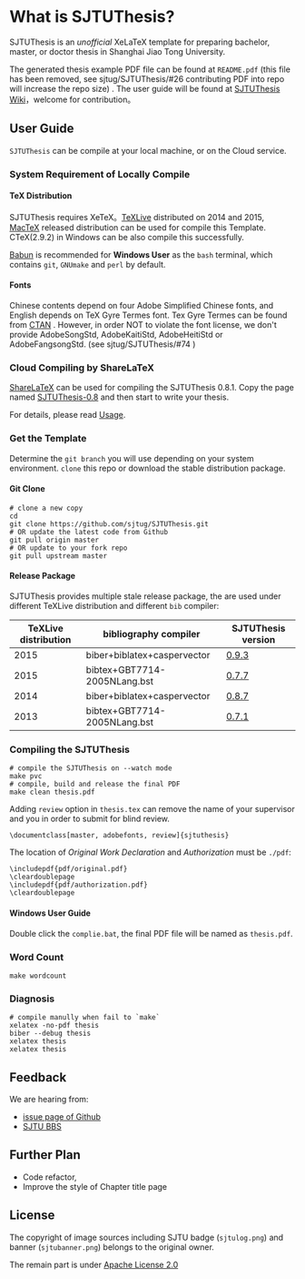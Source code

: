 # What is SJTUThesis?

SJTUThesis is an *unofficial* XeLaTeX template for preparing bachelor, master, or doctor thesis in Shanghai Jiao Tong University.

The generated thesis example PDF file can be found at `README.pdf` (this file has been removed, see sjtug/SJTUThesis/#26 contributing PDF into repo will increase the repo size) . The user guide will be found at  [SJTUThesis Wiki](https://github.com/sjtug/SJTUThesis/wiki)，welcome for contribution。

## User Guide

`SJTUThesis` can be compile at your local machine, or on the Cloud service.

### System Requirement of Locally Compile

#### TeX Distribution

SJTUThesis requires XeTeX。[TeXLive](https://www.tug.org/texlive/)  distributed on 2014 and 2015,  [MacTeX](https://www.tug.org/mactex/)  released distribution can be used for compile this Template.  CTeX(2.9.2)  in Windows can be also compile  this successfully.  

[Babun](http://babun.github.io/) is recommended for **Windows User** as the `bash` terminal, which contains `git`, `GNUmake` and `perl` by default.

#### Fonts

Chinese contents depend on four Adobe Simplified Chinese fonts, and English depends on TeX Gyre Termes font. Tex Gyre Termes can be found from [CTAN](http://www.ctan.org/tex-archive/fonts/tex-gyre/fonts/opentype/public/tex-gyre) . However, in order NOT to violate the font license, we don't provide AdobeSongStd, AdobeKaitiStd, AdobeHeitiStd or AdobeFangsongStd. (see sjtug/SJTUThesis/#74  )

### Cloud Compiling by ShareLaTeX

[ShareLaTeX](https://www.sharelatex.com/) can be used for compiling the SJTUThesis 0.8.1.
Copy the page named [SJTUThesis-0.8](https://www.sharelatex.com/project/56701ac8d63cd1d9646a622f) and then start to write your thesis.

For details, please read [Usage](https://github.com/sjtug/SJTUThesis/wiki/Usage).

### Get the Template

Determine the `git branch` you will use depending on your system environment. `clone` this repo or download the stable distribution package.

#### Git Clone

    # clone a new copy
    cd
    git clone https://github.com/sjtug/SJTUThesis.git
    # OR update the latest code from Github
    git pull origin master
    # OR update to your fork repo
    git pull upstream master


#### Release Package

SJTUThesis provides multiple stale release package, the are used under different TeXLive distribution and different  `bib` compiler:

| TeXLive distribution | bibliography  compiler         | SJTUThesis version |
|---------------|------------------------------|----------------|
| 2015          | biber+biblatex+caspervector  | [0.9.3][0.9.3] |
| 2015          | bibtex+GBT7714-2005NLang.bst | [0.7.7][0.7.7] |
| 2014          | biber+biblatex+caspervector  | [0.8.7][0.8.7] |
| 2013          | bibtex+GBT7714-2005NLang.bst | [0.7.1][0.7.1] |

### Compiling the SJTUThesis

    # compile the SJTUThesis on --watch mode
    make pvc
    # compile, build and release the final PDF
    make clean thesis.pdf

Adding `review` option in `thesis.tex` can remove the name of your supervisor and you
in order to submit for blind review.

    \documentclass[master, adobefonts, review]{sjtuthesis}

The location of _Original Work Declaration_ and _Authorization_ must be `./pdf`:

    \includepdf{pdf/original.pdf}
    \cleardoublepage
    \includepdf{pdf/authorization.pdf}
    \cleardoublepage


#### Windows User Guide

Double click the `complie.bat`, the final PDF file will be named as `thesis.pdf`.


### Word Count

    make wordcount

### Diagnosis

    # compile manully when fail to `make`
    xelatex -no-pdf thesis
    biber --debug thesis
    xelatex thesis
    xelatex thesis

## Feedback

We are hearing from:

* [issue page of Github](https://github.com/sjtug/SJTUThesis/issues)
* [SJTU BBS](https://bbs.sjtu.edu.cn/bbsdoc?board=TeX_LaTeX)

## Further Plan

* Code refactor,
* Improve the style of Chapter title page

## License

The copyright of image sources including SJTU badge (`sjtulog.png`) and
banner (`sjtubanner.png`) belongs to the original owner.

The remain part is under [Apache License 2.0](LICENSE)

[README]: https://s3.amazonaws.com/sjtuthesis/README.pdf
[0.9.3]: https://github.com/sjtug/SJTUThesis/releases/tag/0.9.3
[0.8.7]: https://github.com/sjtug/SJTUThesis/releases/tag/0.8.7
[0.7.7]: https://github.com/sjtug/SJTUThesis/releases/tag/0.7.7
[0.7.1]: https://github.com/sjtug/SJTUThesis/releases/tag/0.7.1
